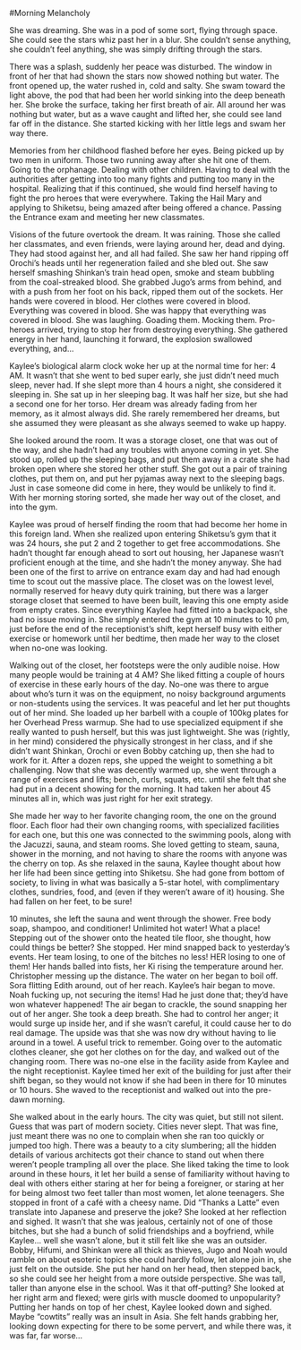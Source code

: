 #Morning Melancholy

She was dreaming. She was in a pod of some sort, flying through space. She could see the stars whiz past her in a blur. She couldn’t sense anything, she couldn’t feel anything, she was simply drifting through the stars. 

There was a splash, suddenly her peace was disturbed. The window in front of her that had shown the stars now showed nothing but water. The front opened up, the water rushed in, cold and salty. She swam toward the light above, the pod that had been her world sinking into the deep beneath her. She broke the surface, taking her first breath of air. All around her was nothing but water, but as a wave caught and lifted her, she could see land far off in the distance. She started kicking with her little legs and swam her way there.

Memories from her childhood flashed before her eyes. Being picked up by two men in uniform. Those two running away after she hit one of them. Going to the orphanage. Dealing with other children. Having to deal with the authorities after getting into too many fights and putting too many in the hospital. Realizing that if this continued, she would find herself having to fight the pro heroes that were everywhere. Taking the Hail Mary and applying to Shiketsu, being amazed after being offered a chance. Passing the Entrance exam and meeting her new classmates.

Visions of the future overtook the dream. It was raining. Those she called her classmates, and even friends, were laying around her, dead and dying. They had stood against her, and all had failed. She saw her hand ripping off Orochi’s heads until her regeneration failed and she bled out. She saw herself smashing Shinkan’s train head open, smoke and steam bubbling from the coal-streaked blood. She grabbed Jugo’s arms from behind, and with a push from her foot on his back, ripped them out of the sockets. Her hands were covered in blood. Her clothes were covered in blood. Everything was covered in blood. She was happy that everything was covered in blood. She was laughing. Goading them. Mocking them. Pro-heroes arrived, trying to stop her from destroying everything. She gathered energy in her hand, launching it forward, the explosion swallowed everything, and… 

Kaylee’s biological alarm clock woke her up at the normal time for her: 4 AM.  It wasn’t that she went to bed super early, she just didn’t need much sleep, never had. If she slept more than 4 hours a night, she considered it sleeping in. She sat up in her sleeping bag. It was half her size, but she had a second one for her torso. Her dream was already fading from her memory, as it almost always did. She rarely remembered her dreams, but she assumed they were pleasant as she always seemed to wake up happy.

She looked around the room. It was a storage closet, one that was out of the way, and she hadn’t had any troubles with anyone coming in yet. She stood up, rolled up the sleeping bags, and put them away in a crate she had broken open where she stored her other stuff. She got out a pair of training clothes, put them on, and put her pyjamas away next to the sleeping bags. Just in case someone did come in here, they would be unlikely to find it. With her morning storing sorted, she made her way out of the closet, and into the gym.

Kaylee was proud of herself finding the room that had become her home in this foreign land. When she realized upon entering Shiketsu’s gym that it was 24 hours, she put 2 and 2 together to get free accommodations. She hadn’t thought far enough ahead to sort out housing, her Japanese wasn’t proficient enough at the time, and she hadn’t the money anyway. She had been one of the first to arrive on entrance exam day and had had enough time to scout out the massive place. The closet was on the lowest level, normally reserved for heavy duty quirk training, but there was a larger storage closet that seemed to have been built, leaving this one empty aside from empty crates. Since everything Kaylee had fitted into a backpack, she had no issue moving in. She simply entered the gym at 10 minutes to 10 pm, just before the end of the receptionist’s shift, kept herself busy with either exercise or homework until her bedtime, then made her way to the closet when no-one was looking.

Walking out of the closet, her footsteps were the only audible noise. How many people would be training at 4 AM? She liked fitting a couple of hours of exercise in these early hours of the day. No-one was there to argue about who’s turn it was on the equipment, no noisy background arguments or non-students using the services. It was peaceful and let her put thoughts out of her mind. She loaded up her barbell with a couple of 100kg plates for her Overhead Press warmup. She had to use specialized equipment if she really wanted to push herself, but this was just lightweight. She was (rightly, in her mind) considered the physically strongest in her class, and if she didn’t want Shinkan, Orochi or even Bobby catching up, then she had to work for it. After a dozen reps, she upped the weight to something a bit challenging. Now that she was decently warmed up, she went through a range of exercises and lifts; bench, curls, squats, etc. until she felt that she had put in a decent showing for the morning. It had taken her about 45 minutes all in, which was just right for her exit strategy.

She made her way to her favorite changing room, the one on the ground floor. Each floor had their own changing rooms, with specialized facilities for each one, but this one was connected to the swimming pools, along with the Jacuzzi, sauna, and steam rooms. She loved getting to steam, sauna, shower in the morning, and not having to share the rooms with anyone was the cherry on top. As she relaxed in the sauna, Kaylee thought about how her life had been since getting into Shiketsu. She had gone from bottom of society, to living in what was basically a 5-star hotel, with complimentary clothes, sundries, food, and (even if they weren’t aware of it) housing. She had fallen on her feet, to be sure!

10 minutes, she left the sauna and went through the shower. Free body soap, shampoo, and conditioner! Unlimited hot water! What a place! Stepping out of the shower onto the heated tile floor, she thought, how could things be better?
She stopped. Her mind snapped back to yesterday’s events. Her team losing, to one of the bitches no less! HER losing to one of them! Her hands balled into fists, her Ki rising the temperature around her. Christopher messing up the distance. The water on her began to boil off. Sora flitting Edith around, out of her reach. Kaylee’s hair began to move. Noah fucking up, not securing the items! Had he just done that; they’d have won whatever happened! The air began to crackle, the sound snapping her out of her anger. She took a deep breath. She had to control her anger; it would surge up inside her, and if she wasn’t careful, it could cause her to do real damage. The upside was that she was now dry without having to lie around in a towel. A useful trick to remember. Going over to the automatic clothes cleaner, she got her clothes on for the day, and walked out of the changing room.
There was no-one else in the facility aside from Kaylee and the night receptionist. Kaylee timed her exit of the building for just after their shift began, so they would not know if she had been in there for 10 minutes or 10 hours. She waved to the receptionist and walked out into the pre-dawn morning. 

She walked about in the early hours. The city was quiet, but still not silent. Guess that was part of modern society. Cities never slept. That was fine, just meant there was no one to complain when she ran too quickly or jumped too high. There was a beauty to a city slumbering; all the hidden details of various architects got their chance to stand out when there weren’t people trampling all over the place. She liked taking the time to look around in these hours, it let her build a sense of familiarity without having to deal with others either staring at her for being a foreigner, or staring at her for being almost two feet taller than most women, let alone teenagers. She stopped in front of a café with a cheesy name. Did “Thanks a Latte” even translate into Japanese and preserve the joke? She looked at her reflection and sighed. It wasn’t that she was jealous, certainly not of one of those bitches, but she had a bunch of solid friendships and a boyfriend, while Kaylee… well she wasn’t alone, but it still felt like she was an outsider. Bobby, Hifumi, and Shinkan were all thick as thieves, Jugo and Noah would ramble on about esoteric topics she could hardly follow, let alone join in, she just felt on the outside. She put her hand on her head, then stepped back, so she could see her height from a more outside perspective. She was tall, taller than anyone else in the school. Was it that off-putting? She looked at her right arm and flexed; were girls with muscle doomed to unpopularity? Putting her hands on top of her chest, Kaylee looked down and sighed. Maybe “cowtits” really was an insult in Asia.
She felt hands grabbing her, looking down expecting for there to be some pervert, and while there was, it was far, far worse…